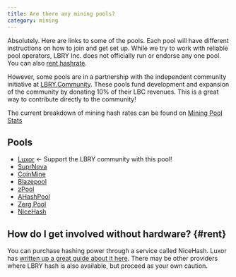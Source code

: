 ```yaml
---
title: Are there any mining pools?
category: mining
---
```


Absolutely. Here are links to some of the pools. Each pool will have different instructions on how to join and get set up.
While we try to work with reliable pool operators, LBRY Inc. does not officially run or endorse any one pool. You can also [rent hashrate](#rent).

However, some pools are in a partnership with the independent community initiative at [LBRY.Community](https://lbry.community). These pools fund development and expansion of the community by donating 10% of their LBC revenues. This is a great way to contribute directly to the community!

The current breakdown of mining hash rates can be found on [Mining Pool Stats](https://miningpoolstats.stream/lbry)

## Pools
- [Luxor](https://mining.luxor.tech/coins/lbry) <- Support the LBRY community with this pool!
- [SuprNova](https://lbry.suprnova.cc/index.php?page=gettingstarted)
- [CoinMine](https://www2.coinmine.pl/lbc/index.php?page=gettingstarted)
- [Blazepool](http://blazepool.com/)
- [zPool](https://www.zpool.ca/)
- [AHashPool](https://www.ahashpool.com/)
- [Zerg Pool](https://zergpool.com/)
- [NiceHash](https://www.nicehash.com/my/marketplace/LBRY)

## How do I get involved without hardware? {#rent}

You can purchase hashing power through a service called NiceHash. Luxor has [written up a great guide about it here](https://medium.com/luxor/how-to-mine-lbry-lbc-with-nicehash-on-luxor-89ae1280d339). There may be other providers where LBRY hash is also available, but proceed as your own caution. 
